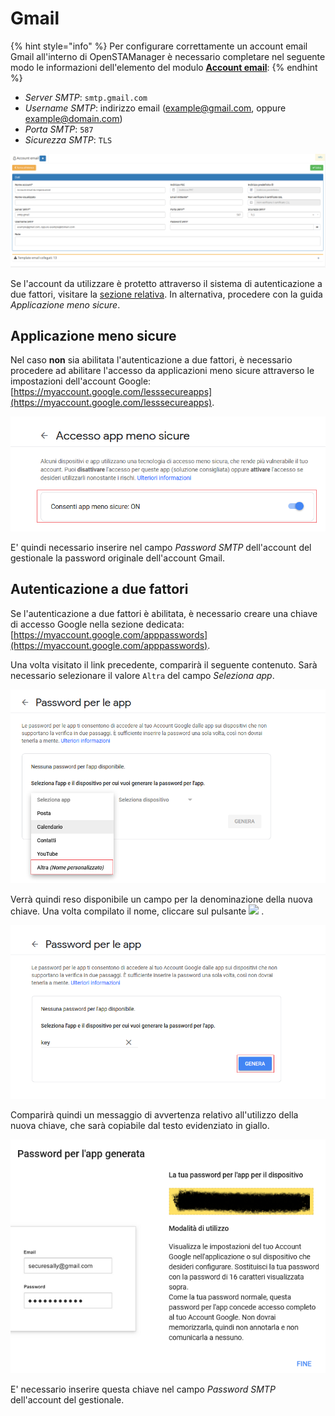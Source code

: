# Gmail

{% hint style="info" %}
Per configurare correttamente un account email Gmail all'interno di OpenSTAManager è necessario completare nel seguente modo le informazioni dell'elemento del modulo [**Account email**](account.md):
{% endhint %}

* _Server SMTP_: `smtp.gmail.com`
* _Username SMTP_: indirizzo email (example@gmail.com, oppure example@domain.com)
* _Porta SMTP_: `587`
* _Sicurezza SMTP_: `TLS`

![Screenshot creazione account email gmail](../../.gitbook/assets/AccountEmailGmail.PNG)

Se l'account da utilizzare è protetto attraverso il sistema di autenticazione a due fattori, visitare la [sezione relativa](https://github.com/devcode-it/devcode-it.github.io/tree/c372246fd4462ad0101f4f643f1719d85d3d3249/\_openstamanager/guide/modules/email/autenticazione-a-due-fattori/README.md). In alternativa, procedere con la guida _Applicazione meno sicure_.

## Applicazione meno sicure

Nel caso **non** sia abilitata l'autenticazione a due fattori, è necessario procedere ad abilitare l'accesso da applicazioni meno sicure attraverso le impostazioni dell'account Google: [https://myaccount.google.com/lesssecureapps](https://myaccount.google.com/lesssecureapps).

![Consenso app meno sicure](../../.gitbook/assets/AppMenoSicure.PNG)

E' quindi necessario inserire nel campo _Password SMTP_ dell'account del gestionale la password originale dell'account Gmail.

## Autenticazione a due fattori

Se l'autenticazione a due fattori è abilitata, è necessario creare una chiave di accesso Google nella sezione dedicata: [https://myaccount.google.com/apppasswords](https://myaccount.google.com/apppasswords).

Una volta visitato il link precedente, comparirà il seguente contenuto. Sarà necessario selezionare il valore `Altra` del campo _Seleziona app_.

![Screenshot autenticazione a due fattori](../../.gitbook/assets/PasswordPerLeApp.PNG)

Verrà quindi reso disponibile un campo per la denominazione della nuova chiave. Una volta compilato il nome, cliccare sul pulsante ![](https://github.com/devcode-it/openstamanager-docs/tree/5242b6a23c677db2f5451152c8e4c4aded3a99cf/.gitbook/assets/genera-1.PNG) .

![Screenshot autenticazione a due fattori](../../.gitbook/assets/Genera.PNG)

Comparirà quindi un messaggio di avvertenza relativo all'utilizzo della nuova chiave, che sarà copiabile dal testo evidenziato in giallo.

![Password per l'app generata](../../.gitbook/assets/PswGenerata.PNG)

E' necessario inserire questa chiave nel campo _Password SMTP_ dell'account del gestionale.
